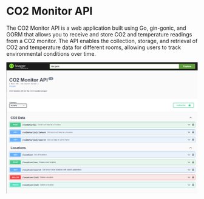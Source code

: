 # CO2 Monitor API

The CO2 Monitor API is a web application built using Go, gin-gonic, and GORM that allows you to receive and store CO2 and temperature readings from a CO2 monitor. The API enables the collection, storage, and retrieval of CO2 and temperature data for different rooms, allowing users to track environmental conditions over time.

![CO2-Monitor-API-Swagger](/co2-monitor-swagger.png)
